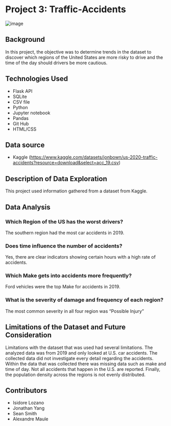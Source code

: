 # Project 3: Traffic-Accidents

![image](https://user-images.githubusercontent.com/117343047/233496958-7bfbc127-cf88-4168-9da3-07a54ed695d0.png)

## Background
In this project, the objective was to determine trends in the dataset to discover which regions of the United States are more risky to drive and the time of the day should drivers be more cautious.  


## Technologies Used
* Flask API
* SQLite
* CSV file 
* Python 
* Jupyter notebook
* Pandas 
* Git Hub
* HTML/CSS


## Data source
* Kaggle (https://www.kaggle.com/datasets/jonbown/us-2020-traffic-accidents?resource=download&select=acc_19.csv)


## Description of Data Exploration
This project used information gathered from a dataset from Kaggle. 

## Data Analysis

### Which Region of the US has the worst drivers? 
The southern region had the most car accidents in 2019. 

### Does time influence the number of accidents?
Yes, there are clear indicators showing certain hours with a high rate of accidents. 

### Which Make gets into accidents more frequently? 
Ford vehicles were the top Make for accidents in 2019.

### What is the severity of damage and frequency of each region?
The most common severity in all four region was “Possible Injury”



## Limitations of the Dataset and Future Consideration
Limitations with the dataset that was used had several limitations. The analyzed data was from 2019 and only looked at U.S. car accidents. The collected data did not investigate every detail regarding the accidents. Within the data that was collected there was missing data such as make and time of day. Not all accidents that happen in the U.S. are reported. Finally, the population density across the regions is not evenly distributed.   






## Contributors
* Isidore Lozano
* Jonathan Yang
* Sean Smith
* Alexandre Maule
